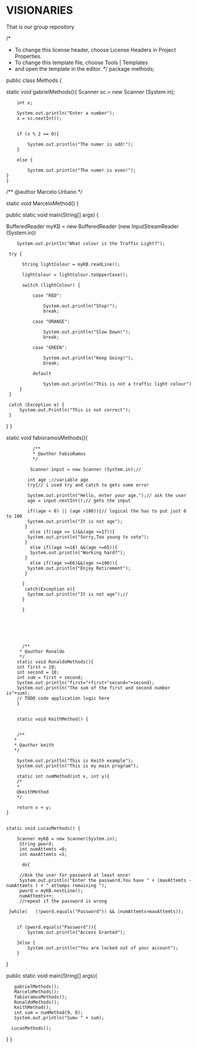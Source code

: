 # VISIONARIES

That is our group repository


/*
 * To change this license header, choose License Headers in Project Properties.
 * To change this template file, choose Tools | Templates
 * and open the template in the editor.
 */
package methods;


public class Methods {
   
   static void gabrielMethods(){
        Scanner sc = new Scanner (System.in);
        
        int x;
        
        System.out.println("Enter a number");
        x = sc.nextInt();
       
        
        if (x % 2 == 0){
         
            System.out.println("The numer is odd!");
        }
               
        else {
      
            System.out.println("The numer is even!");
    }  
    }

 /**
 @author Marcelo Urbano
 */


static void MarceloMethod() {

public static void main(String[] args) {
    
BufferedReader myKB = new BufferedReader (new InputStreamReader (System.in))

        System.out.println("What colour is the Traffic Light?");

     try {
  
          String lightColour = myKB.readLine();
          
          lightColour = lightColour.toUpperCase();
          
          switch (lightColour) {
             
              case "RED":
                  
                  System.out.println("Stop!");
                  break;
               
              case "ORANGE":
                  
                  System.out.println("Slow Down!");
                  break;
                  
              case "GREEN":
                  
                  System.out.println("Keep Going!");
                  break;
                  
              default 
                  
                  System.out.println("This is not a traffic light colour")
         }
     }
     
     catch (Exception e) {
         System.out.Println("This is not correct");
     }
}
}



 static void fabioramosMethods(){
 
              /**
              * @author FabioRamos
              */

             Scanner input = new Scanner (System.in);// 
       
            int age ;//variable age
            try{// i used try and catch to gets some error 
               
            System.out.println("Hello, enter your age.");// ask the user
            age = input.nextInt();// gets the input 
       
            if((age < 0) || (age >100)){// logical the has to put just 0 to 100 
            System.out.println("It is not age");
           }
             else if((age >= 1)&&(age <=17)){
            System.out.println("Sorry,Too young to vote");
           }    
             else if((age >=18) &&(age <=65)){
             System.out.println("Working hard?");
           }
             else if((age >=66)&&(age <=100)){
            System.out.println("Enjoy Retirement");
           }
            
          }
           catch(Exception e){
            System.out.println("It is not age");// 
          }
                   
          }
    
    
    
    
    
    
          /**
         * @author Ronaldo
         */
        static void RonaldoMethods(){
        int first = 10;
        int second = 10;
        int sum = first + second;
        System.out.println("first="+first+"second="+second);
        System.out.println("The sum of the first and second number is"+sum);
        // TODO code application logic here
        }


        static void KeithMethod() {
    
    
        /**
       *
       * @author keith
       */  
    
        System.out.println("This is Keith example");
        System.out.println("This is my main program");
        
        static int numMethod(int x, int y){
        /*
        *
        @keithMethod
        */
        
        return x + y;    
    }
    
    
    static void LucasMethods() {
    
        Scanner myKB = new Scanner(System.in);
         String pword;
         int numAttemts =0;
         int maxAttemts =5;
        
          do{      
            
         //Ask the user for password at least once!
         System.out.println("Enter the password.You have " + (maxAttemts - numAttemts ) + " attemps remaining ");
         pword = myKB.nextLine();
         numAttemts++;
         //repeat if the password is wrong
            
     }while(   (!pword.equals("Password")) && (numAttemts<maxAttemts));  
            
             
        if (pword.equals("Password")){
            System.out.println("Access Granted");
   
        }else {
            System.out.println("You are locked out of your account");
        }
   
}
   
   public static void main(String[] args){
       
       gabrielMethods();
       MarceloMethods();
       fabioramosMethods();
       RonaldoMethods();
       KeithMethod();
       int sum = numMethod(9, 8);
       System.out.println("Sum= " + sum);
       
      LucasMethods();
   }
}






